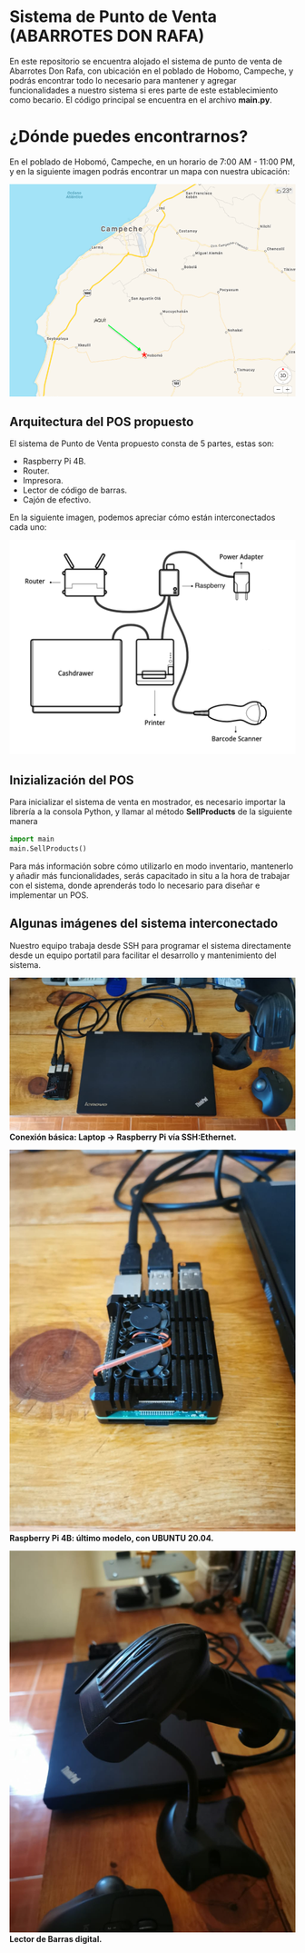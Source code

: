 # Sistema de Punto de Venta (ABARROTES DON RAFA)
En este repositorio se encuentra alojado el sistema de punto de venta de Abarrotes Don Rafa, con ubicación en el poblado de Hobomo, Campeche, y podrás encontrar todo lo necesario para mantener y agregar funcionalidades a nuestro sistema si eres parte de este establecimiento como becario. El código principal se encuentra en el archivo **main.py**.

# ¿Dónde puedes encontrarnos?
En el poblado de Hobomó, Campeche, en un horario de 7:00 AM - 11:00 PM, y en la siguiente imagen podrás encontrar un mapa con nuestra ubicación: 

![alt text](https://github.com/devnull404/inventory/blob/main/assets/map.png)

## Arquitectura del POS propuesto
El sistema de Punto de Venta propuesto consta de 5 partes, estas son:

- Raspberry Pi 4B.
- Router.
- Impresora.
- Lector de código de barras.
- Cajón de efectivo.

En la siguiente imagen, podemos apreciar cómo están interconectados cada uno:

![alt text](https://github.com/devnull404/inventory/blob/main/assets/setup.png)


## Inizialización del POS
Para inicializar el sistema de venta en mostrador, es necesario importar la librería a la consola Python, y llamar al método **SellProducts** de la siguiente manera

```python
import main
main.SellProducts()
```

Para más información sobre cómo utilizarlo en modo inventario, mantenerlo y añadir más funcionalidades, serás capacitado in situ a la hora de trabajar con el sistema, donde aprenderás todo lo necesario para diseñar e implementar un POS.

## Algunas imágenes del sistema interconectado
Nuestro equipo trabaja desde SSH para programar el sistema directamente desde un equipo portatil para facilitar el desarrollo y mantenimiento del sistema. 

![alt text](https://github.com/devnull404/inventory/blob/main/assets/system.jpeg)
**Conexión básica: Laptop -> Raspberry Pi vía SSH:Ethernet.**

![alt text](https://github.com/devnull404/inventory/blob/main/assets/rp.jpeg)
**Raspberry Pi 4B: último modelo, con UBUNTU 20.04.**

![alt text](https://github.com/devnull404/inventory/blob/main/assets/gun.jpeg)
**Lector de Barras digital.**